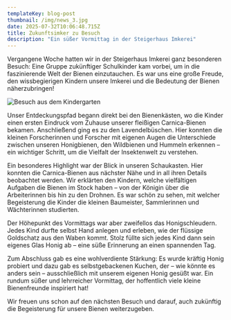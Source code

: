 ```yaml
---
templateKey: blog-post
thumbnail: /img/news_3.jpg
date: 2025-07-32T10:06:48.715Z
title: Zukunftsimker zu Besuch
description: "Ein süßer Vormittag in der Steigerhaus Imkerei"
---
```


Vergangene Woche hatten wir in der Steigerhaus Imkerei ganz besonderen Besuch: Eine Gruppe zukünftiger Schulkinder kam vorbei, um in die faszinierende Welt der Bienen einzutauchen. Es war uns eine große Freude, den wissbegierigen Kindern unsere Imkerei und die Bedeutung der Bienen näherzubringen!

![Besuch aus dem Kindergarten](/img/news_3.jpg)

Unser Entdeckungspfad begann direkt bei den Bienenkästen, wo die Kinder einen ersten Eindruck vom Zuhause unserer fleißigen Carnica-Bienen bekamen. Anschließend ging es zu den Lavendelbüschen. Hier konnten die kleinen Forscherinnen und Forscher mit eigenen Augen die Unterschiede zwischen unseren Honigbienen, den Wildbienen und Hummeln erkennen – ein wichtiger Schritt, um die Vielfalt der Insektenwelt zu verstehen.

Ein besonderes Highlight war der Blick in unseren Schaukasten. Hier konnten die Carnica-Bienen aus nächster Nähe und in all ihren Details beobachtet werden. Wir erklärten den Kindern, welche vielfältigen Aufgaben die Bienen im Stock haben – von der Königin über die Arbeiterinnen bis hin zu den Drohnen. Es war schön zu sehen, mit welcher Begeisterung die Kinder die kleinen Baumeister, Sammlerinnen und Wächterinnen studierten.

Der Höhepunkt des Vormittags war aber zweifellos das Honigschleudern. Jedes Kind durfte selbst Hand anlegen und erleben, wie der flüssige Goldschatz aus den Waben kommt. Stolz füllte sich jedes Kind dann sein eigenes Glas Honig ab – eine süße Erinnerung an einen spannenden Tag.

Zum Abschluss gab es eine wohlverdiente Stärkung: Es wurde kräftig Honig probiert und dazu gab es selbstgebackenen Kuchen, der – wie könnte es anders sein – ausschließlich mit unserem eigenen Honig gesüßt war. Ein rundum süßer und lehrreicher Vormittag, der hoffentlich viele kleine Bienenfreunde inspiriert hat!

Wir freuen uns schon auf den nächsten Besuch und darauf, auch zukünftig die Begeisterung für unsere Bienen weiterzugeben.

